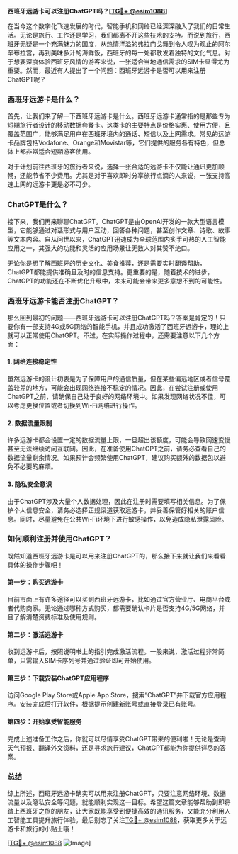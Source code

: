 **西班牙远游卡可以注册ChatGPT吗？[[TG💪+ @esim1088](https://t.me/s/esim1088)]**

在当今这个数字化飞速发展的时代，智能手机和网络已经深深融入了我们的日常生活。无论是旅行、工作还是学习，我们都离不开这些技术的支持。而说到旅行，西班牙无疑是一个充满魅力的国度，从热情洋溢的弗拉门戈舞到令人叹为观止的阿尔罕布拉宫，再到美味多汁的海鲜饭，西班牙的每一处都散发着独特的文化气息。对于想要深度体验西班牙风情的游客来说，一张适合当地通信需求的SIM卡显得尤为重要。然而，最近有人提出了一个问题：西班牙远游卡是否可以用来注册ChatGPT呢？

### 西班牙远游卡是什么？

首先，让我们来了解一下西班牙远游卡是什么。西班牙远游卡通常指的是那些专为短期旅行者设计的移动数据套餐卡。这类卡的主要特点是价格实惠、使用方便，且覆盖范围广，能够满足用户在西班牙境内的通话、短信以及上网需求。常见的远游卡品牌包括Vodafone、Orange和Movistar等，它们提供的服务各有特色，但总体上都非常适合短期游客使用。

对于计划前往西班牙的旅行者来说，选择一张合适的远游卡不仅能让通讯更加顺畅，还能节省不少费用。尤其是对于喜欢即时分享旅行点滴的人来说，一张支持高速上网的远游卡更是必不可少。

### ChatGPT是什么？

接下来，我们再来聊聊ChatGPT。ChatGPT是由OpenAI开发的一款大型语言模型，它能够通过对话形式与用户互动，回答各种问题，甚至创作文章、诗歌、故事等文本内容。自从问世以来，ChatGPT迅速成为全球范围内炙手可热的人工智能应用之一，其强大的功能和灵活的应用场景让无数人对其赞不绝口。

无论你是想了解西班牙的历史文化、美食推荐，还是需要实时翻译帮助，ChatGPT都能提供准确且及时的信息支持。更重要的是，随着技术的进步，ChatGPT的功能还在不断优化升级中，未来可能会带来更多意想不到的可能性。

### 西班牙远游卡能否注册ChatGPT？

那么回到最初的问题——西班牙远游卡可以注册ChatGPT吗？答案是肯定的！只要你有一部支持4G或5G网络的智能手机，并且成功激活了西班牙远游卡，理论上就可以正常使用ChatGPT。不过，在实际操作过程中，还需要注意以下几个方面：

#### 1. 网络连接稳定性

虽然远游卡的设计初衷是为了保障用户的通信质量，但在某些偏远地区或者信号覆盖较差的地方，可能会出现网络连接不稳定的情况。因此，在尝试注册或使用ChatGPT之前，请确保自己处于良好的网络环境中。如果发现网络状况不佳，可以考虑更换位置或者切换到Wi-Fi网络进行操作。

#### 2. 数据流量限制

许多远游卡都会设置一定的数据流量上限，一旦超出该额度，可能会导致网速变慢甚至无法继续访问互联网。因此，在准备使用ChatGPT之前，请务必查看自己的数据流量剩余情况。如果预计会频繁使用ChatGPT，建议购买额外的数据包以避免不必要的麻烦。

#### 3. 隐私安全意识

由于ChatGPT涉及大量个人数据处理，因此在注册时需要填写相关信息。为了保护个人信息安全，请务必选择正规渠道获取远游卡，并妥善保管好相关的账户信息。同时，尽量避免在公共Wi-Fi环境下进行敏感操作，以免造成隐私泄露风险。

### 如何顺利注册并使用ChatGPT？

既然知道西班牙远游卡是可以用来注册ChatGPT的，那么接下来就让我们来看看具体的操作步骤吧！

#### 第一步：购买远游卡

目前市面上有许多途径可以买到西班牙远游卡，比如通过官方营业厅、电商平台或者代购商家。无论通过哪种方式购买，都需要确认卡片是否支持4G/5G网络，并且了解清楚资费标准及使用规则。

#### 第二步：激活远游卡

收到远游卡后，按照说明书上的指引完成激活流程。一般来说，激活过程非常简单，只需输入SIM卡序列号并通过验证即可开始使用。

#### 第三步：下载安装ChatGPT应用程序

访问Google Play Store或Apple App Store，搜索“ChatGPT”并下载官方应用程序。安装完成后打开软件，根据提示创建新账号或直接登录已有账号。

#### 第四步：开始享受智能服务

完成上述准备工作之后，你就可以尽情享受ChatGPT带来的便利啦！无论是查询天气预报、翻译外文资料，还是寻求旅行建议，ChatGPT都能为你提供详尽的答案。

### 总结

综上所述，西班牙远游卡确实可以用来注册ChatGPT，只要注意网络环境、数据流量以及隐私安全等问题，就能顺利实现这一目标。希望这篇文章能够帮助到即将踏上西班牙之旅的朋友，让大家既能享受到便捷高效的通讯服务，又能充分利用人工智能工具提升旅行体验。最后别忘了关注[TG💪+ @esim1088](https://t.me/s/esim1088)，获取更多关于远游卡和旅行的小贴士哦！

[[TG💪+ @esim1088](https://t.me/s/esim1088) ![Image](https://i.postimg.cc/4NQfJmqS/Snipaste-2025-05-13-00-14-12.png)]
